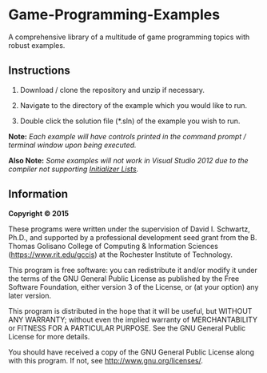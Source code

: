 # Game-Programming-Examples
A comprehensive library of a multitude of game programming topics with robust examples.
## Instructions
1. Download / clone the repository and unzip if necessary.
      
2. Navigate to the directory of the example which you would like to run.
      
3. Double click the solution file (\*.sln) of the example you wish to run.

**Note:** *Each example will have controls printed in the command prompt / terminal window upon being executed.*

**Also Note:** *Some examples will not work in Visual Studio 2012 due to the compiler not supporting [Initializer Lists](https://msdn.microsoft.com/en-us/library/vstudio/hh567368(v=vs.120).aspx).*
## Information
**Copyright © 2015**

These programs were written under the supervision of David I. Schwartz, Ph.D., and supported by a professional development seed grant from the B. Thomas Golisano College of Computing & Information Sciences (https://www.rit.edu/gccis) at the Rochester Institute of Technology.

This program is free software: you can redistribute it and/or modify it under the terms of the GNU General Public License as published by the Free Software Foundation, either version 3 of the License, or (at your option) any later version.

This program is distributed in the hope that it will be useful, but WITHOUT ANY WARRANTY; without even the implied warranty of MERCHANTABILITY or FITNESS FOR A PARTICULAR PURPOSE.  See the GNU General Public License for more details.

You should have received a copy of the GNU General Public License along with this program.  If not, see <http://www.gnu.org/licenses/>.
